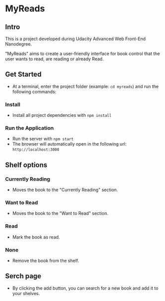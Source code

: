# MyReads

## Intro
This is a project developed during Udacity Advanced Web Front-End Nanodegree.

"MyReads" aims to create a user-friendly interface for book control that the user wants to read, are reading or already Read.

## Get Started
* At a terminal, enter the project folder (example: `cd myreads`) and run the following commands:

### Install
* Install all project dependencies with `npm install`

### Run the Application
* Run the server with `npm start`
* The browser will automatically open in the following url: `http://localhost:3000`

## Shelf options

### Currently Reading
* Moves the book to the "Currently Reading" section.

### Want to Read
* Moves the book to the "Want to Read" section.

### Read
* Mark the book as read.

### None
* Remove the book from the shelf.

## Serch page

* By clicking the add button, you can search for a new book and add it to your shelves.